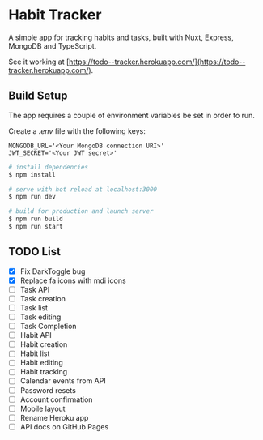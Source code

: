 # Habit Tracker

A simple app for tracking habits and tasks, built with Nuxt, Express, MongoDB and TypeScript.

See it working at [https://todo--tracker.herokuapp.com/](https://todo--tracker.herokuapp.com/).

## Build Setup

The app requires a couple of environment variables be set in order to run.

Create a *.env* file with the following keys:

```
MONGODB_URL='<Your MongoDB connection URI>'
JWT_SECRET='<Your JWT secret>'
```

```bash
# install dependencies
$ npm install

# serve with hot reload at localhost:3000
$ npm run dev

# build for production and launch server
$ npm run build
$ npm run start
```

## TODO List

- [X] Fix DarkToggle bug
- [X] Replace fa icons with mdi icons
- [ ] Task API
- [ ] Task creation
- [ ] Task list
- [ ] Task editing
- [ ] Task Completion
- [ ] Habit API
- [ ] Habit creation
- [ ] Habit list
- [ ] Habit editing
- [ ] Habit tracking
- [ ] Calendar events from API
- [ ] Password resets
- [ ] Account confirmation
- [ ] Mobile layout
- [ ] Rename Heroku app
- [ ] API docs on GitHub Pages
